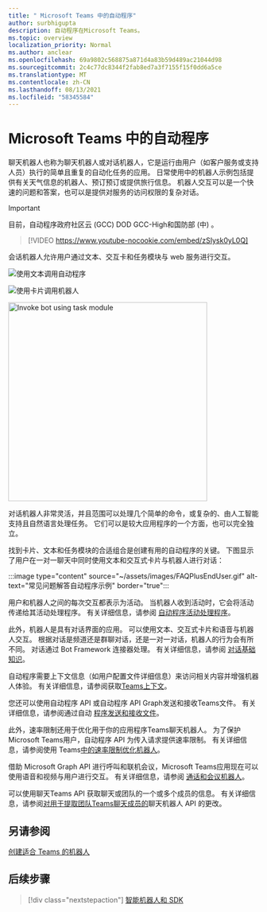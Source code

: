 ```yaml
---
title: " Microsoft Teams 中的自动程序"
author: surbhigupta
description: 自动程序在Microsoft Teams。
ms.topic: overview
localization_priority: Normal
ms.author: anclear
ms.openlocfilehash: 69a9802c568875a871d4a83b59d489ac21044d98
ms.sourcegitcommit: 2c4c77dc8344f2fab8ed7a3f7155f15f0dd6a5ce
ms.translationtype: MT
ms.contentlocale: zh-CN
ms.lasthandoff: 08/13/2021
ms.locfileid: "58345584"
---
```

# <a name="bots-in-microsoft-teams"></a> Microsoft Teams 中的自动程序

聊天机器人也称为聊天机器人或对话机器人，它是运行由用户（如客户服务或支持人员）执行的简单且重复的自动化任务的应用。 日常使用中的机器人示例包括提供有关天气信息的机器人、预订预订或提供旅行信息。 机器人交互可以是一个快速的问题和答案，也可以是提供对服务的访问权限的复杂对话。

> [!IMPORTANT]
> 目前，自动程序政府社区云 (GCC) DOD GCC-High和国防部 (中) 。

> [!VIDEO https://www.youtube-nocookie.com/embed/zSIysk0yL0Q]

会话机器人允许用户通过文本、交互卡和任务模块与 web 服务进行交互。

![使用文本调用自动程序](~/assets/images/invokebotwithtext.png)

![使用卡片调用机器人](~/assets/images/invokebotwithcard.png)

<img src="~/assets/images/task-module-example.png" alt="Invoke bot using task module" width="400"/>

对话机器人非常灵活，并且范围可以处理几个简单的命令，或复杂的、由人工智能支持且自然语言处理任务。 它们可以是较大应用程序的一个方面，也可以完全独立。

找到卡片、文本和任务模块的合适组合是创建有用的自动程序的关键。 下图显示了用户在一对一聊天中同时使用文本和交互式卡片与机器人进行对话：

:::image type="content" source="~/assets/images/FAQPlusEndUser.gif" alt-text="常见问题解答自动程序示例" border="true":::

用户和机器人之间的每次交互都表示为活动。 当机器人收到活动时，它会将活动传递给其活动处理程序。 有关详细信息，请参阅 [自动程序活动处理程序](~/bots/bot-basics.md)。 

此外，机器人是具有对话界面的应用。 可以使用文本、交互式卡片和语音与机器人交互。 根据对话是频道还是群聊对话，还是一对一对话，机器人的行为会有所不同。 对话通过 Bot Framework 连接器处理。 有关详细信息，请参阅 [对话基础知识](~/bots/how-to/conversations/conversation-basics.md)。

自动程序需要上下文信息（如用户配置文件详细信息）来访问相关内容并增强机器人体验。 有关详细信息，请参阅获取[Teams上下文](~/bots/how-to/get-teams-context.md)。 

您还可以使用自动程序 API 或自动程序 API Graph发送和接收Teams文件。 有关详细信息，请参阅通过自动 [程序发送和接收文件](~/bots/how-to/bots-filesv4.md)。

此外，速率限制还用于优化用于你的应用程序Teams聊天机器人。 为了保护Microsoft Teams用户，自动程序 API 为传入请求提供速率限制。 有关详细信息，请参阅使用 Teams[中的速率限制优化机器人](~/bots/how-to/rate-limit.md)。

借助 Microsoft Graph API 进行呼叫和联机会议，Microsoft Teams应用现在可以使用语音和视频与用户进行交互。 有关详细信息，请参阅 [通话和会议机器人](~/bots/calls-and-meetings/calls-meetings-bots-overview.md)。 

可以使用聊天Teams API 获取聊天或团队的一个或多个成员的信息。 有关详细信息，请参阅[对用于提取团队Teams聊天成员的](~/resources/team-chat-member-api-changes.md)聊天机器人 API 的更改。

## <a name="see-also"></a>另请参阅

[创建适合 Teams 的机器人](~/bots/how-to/create-a-bot-for-teams.md)

## <a name="next-step"></a>后续步骤

> [!div class="nextstepaction"]
> [智能机器人和 SDK](~/bots/bot-features.md)
